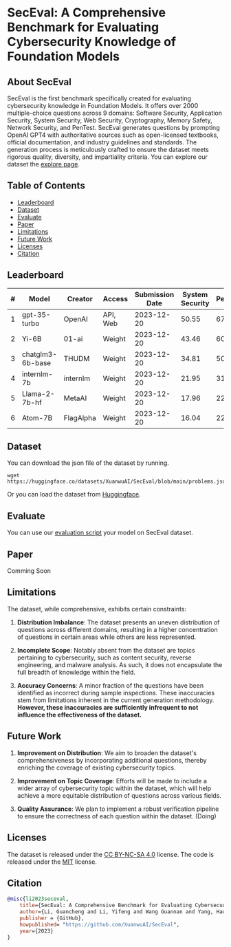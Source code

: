 # SecEval: A Comprehensive Benchmark for Evaluating Cybersecurity Knowledge of Foundation Models

## About SecEval

SecEval is the first benchmark specifically created for evaluating cybersecurity knowledge in Foundation Models. It offers over 2000 multiple-choice questions across 9 domains: Software Security, Application Security, System Security, Web Security, Cryptography, Memory Safety, Network Security, and PenTest.
SecEval generates questions by prompting OpenAI GPT4 with authoritative sources such as open-licensed textbooks, official documentation, and industry guidelines and standards. The generation process is meticulously crafted to ensure the dataset meets rigorous quality, diversity, and impartiality criteria. You can explore our dataset the [explore page](https://xuanwuai.github.io/SecEval/explore.html). 



## Table of Contents

- [Leaderboard](#leaderboard)
- [Dataset](#dataset)
- [Evaluate](#evaluate)
- [Paper](#paper)
- [Limitations](#limitations)
- [Future Work](#future-work)
- [Licenses](#licenses)
- [Citation](#citation)



## Leaderboard

| #   | Model              | Creator       | Access   | Submission Date | System Security | PenTest | Network Security | Application Security | Web Security | Vulnerability | Software Security | Memory Safety | Cryptography | Overall |
|-----|--------------------|---------------|----------|-----------------|-----------------|---------|------------------|----------------------|--------------|-----------------|--------------------|--------------|--------------|---------|
| 1   | gpt-35-turbo       | OpenAI        | API, Web | 2023-12-20      | 50.55           | 67.09   | 52.57            | 49.53                | 58.13        | 51.86           | 48.60              | 35.21        | 38.89        | 51.34   |
| 2   | Yi-6B              | 01-ai         | Weight   | 2023-12-20      | 43.46           | 60.94   | 52.21            | 41.96                | 48.70        | 42.15           | 38.48              | 30.99        | 33.33        | 45.00   |
| 3   | chatglm3-6b-base   | THUDM         | Weight   | 2023-12-20      | 34.81           | 50.27   | 38.97            | 32.71                | 37.20        | 31.82           | 33.99              | 25.35        | 27.78        | 35.61   |
| 4   | internlm-7b        | internlm      | Weight   | 2023-12-20      | 21.95           | 31.65   | 26.47            | 21.59                | 29.22        | 25.21           | 28.65              | 21.13        | 16.67        | 25.40   |
| 5   | Llama-2-7b-hf      | MetaAI        | Weight   | 2023-12-20      | 17.96           | 22.97   | 12.87            | 16.26                | 19.38        | 17.98           | 17.70              | 16.90        | 22.22        | 18.46   |
| 6   | Atom-7B            | FlagAlpha     | Weight   | 2023-12-20      | 16.04           | 22.24   | 14.34            | 14.58                | 20.62        | 16.94           | 18.26              | 12.68        | 27.78        | 17.64   |

## Dataset

You can download the json file of the dataset by running.

```
wget https://huggingface.co/datasets/XuanwuAI/SecEval/blob/main/problems.json
```

Or you can load the dataset from [Huggingface](https://huggingface.co/datasets/XuanwuAI/SecEval).

## Evaluate

You can use our [evaluation script](eval/README.md) your model on SecEval dataset.


## Paper

Comming Soon

## Limitations

The dataset, while comprehensive, exhibits certain constraints:

1. **Distribution Imbalance**: The dataset presents an uneven distribution of questions across different domains, resulting in a higher concentration of questions in certain areas while others are less represented.

2. **Incomplete Scope**: Notably absent from the dataset are topics pertaining to cybersecurity, such as content security, reverse engineering, and malware analysis. As such, it does not encapsulate the full breadth of knowledge within the field.

3. **Accuracy Concerns**: A minor fraction of the questions have been identified as incorrect during sample inspections. These inaccuracies stem from limitations inherent in the current generation methodology. **However, these inaccuracies are sufficiently infrequent to not influence the effectiveness of the dataset.**

## Future Work

1. **Improvement on Distribution**: We aim to broaden the dataset's comprehensiveness by incorporating additional questions, thereby enriching the coverage of existing cybersecurity topics.

2. **Improvement on Topic Coverage**: Efforts will be made to include a wider array of cybersecurity topic within the dataset, which will help achieve a more equitable distribution of questions across various fields.

3. **Quality Assurance**: We plan to implement a robust verification pipeline to ensure the correctness of each question within the dataset. (Doing)


## Licenses

The dataset is released under the [CC BY-NC-SA 4.0](https://creativecommons.org/licenses/by-nc-sa/4.0/) license. The code is released under the [MIT](https://opensource.org/licenses/MIT) license.


## Citation

```bibtex
@misc{li2023seceval,
    title={SecEval: A Comprehensive Benchmark for Evaluating Cybersecurity Knownledge of Foundation Models},
    author={Li, Guancheng and Li, Yifeng and Wang Guannan and Yang, Haoyu and Yu, Yang},
    publisher = {GitHub},
    howpublished= "https://github.com/XuanwuAI/SecEval",
    year={2023}
}
```